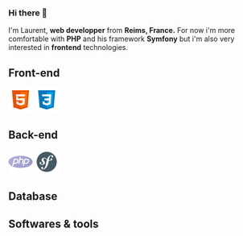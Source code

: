 ### Hi there 👋

I'm Laurent, **web developper** from **Reims, France.** For now i'm more comfortable with **PHP** and his framework **Symfony** but i'm also very interested in **frontend** technologies.

## Front-end
![HTML5](https://github.com/Laurent-Finana/Laurent-Finana/blob/main/img/icons8-html-48.png)
![CSS3](https://github.com/Laurent-Finana/Laurent-Finana/blob/main/img/icons8-css-48.png)

## Back-end

![PHP](https://github.com/Laurent-Finana/Laurent-Finana/blob/main/img/icons8-php-48.png)
![Symfony](https://github.com/Laurent-Finana/Laurent-Finana/blob/main/img/icons8-symfony-48.png) 

## Database
## Softwares & tools
